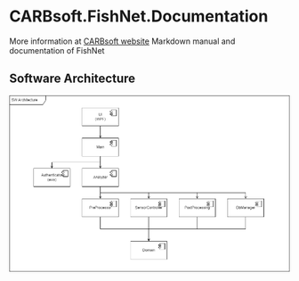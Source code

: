 # CARBsoft.FishNet.Documentation
More information at [CARBsoft website](https://carbsoft.com.br/productos)
Markdown manual and documentation of FishNet


## Software Architecture
![SW Architecture](img/Architecture.png)